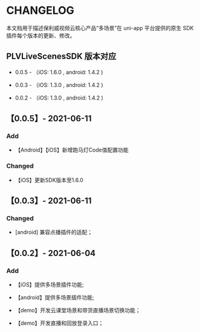 # CHANGELOG
本文档用于描述保利威视频云核心产品“多场景”在 uni-app 平台提供的原生 SDK 插件每个版本的更新、修改。

<!--  Added Changed Removed Fixed -->



## PLVLiveScenesSDK 版本对应

- 0.0.5 - （iOS: 1.6.0 , android: 1.4.2 )

- 0.0.3 - （iOS: 1.3.0 , android: 1.4.2 )
- 0.0.2 - （iOS: 1.3.0 , android: 1.4.2 )



## 【0.0.5】- 2021-06-11

### Add

- 【Android】【iOS】新增跑马灯Code值配置功能

### Changed

- 【iOS】更新SDK版本至1.6.0



## 【0.0.3】- 2021-06-11

### Changed

- [android] 兼容点播插件的适配；



## 【0.0.2】- 2021-06-04

### Add

- 【iOS】提供多场景插件功能;

- 【android】提供多场景插件功能;

- 【demo】开发云课堂场景和带货直播场景切换功能；

- 【demo】开发直播和回放登录入口；

